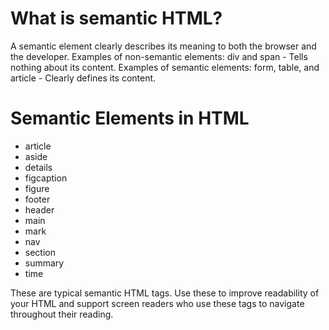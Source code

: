 # What is semantic HTML?

A semantic element clearly describes its meaning to both the browser and the developer.
Examples of non-semantic elements: div and span - Tells nothing about its content.
Examples of semantic elements: form, table, and article - Clearly defines its content.

# Semantic Elements in HTML

- article
- aside
- details
- figcaption
- figure
- footer
- header
- main
- mark
- nav
- section
- summary
- time

These are typical semantic HTML tags. Use these to improve readability of your HTML and support screen readers who use these tags to navigate throughout their reading.
